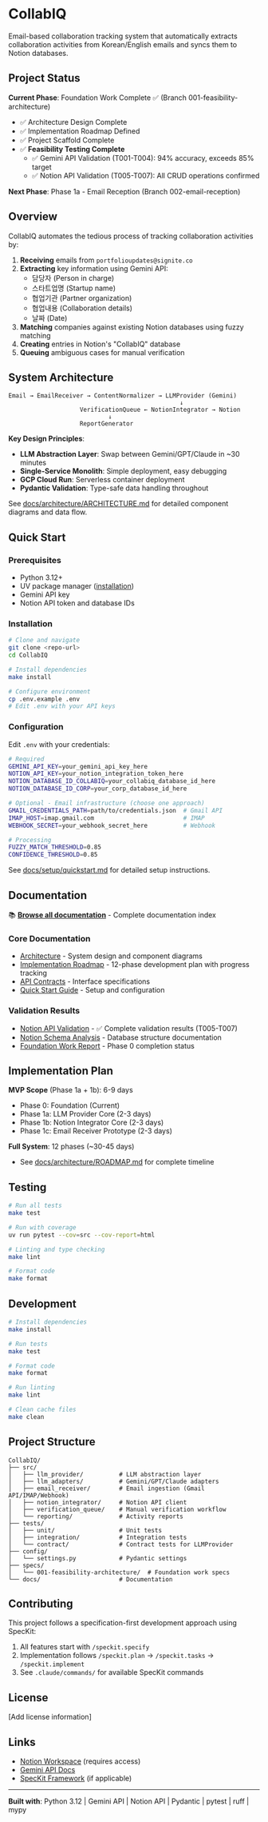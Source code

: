 # CollabIQ

Email-based collaboration tracking system that automatically extracts collaboration activities from Korean/English emails and syncs them to Notion databases.

## Project Status

**Current Phase**: Foundation Work Complete ✅ (Branch 001-feasibility-architecture)
- ✅ Architecture Design Complete
- ✅ Implementation Roadmap Defined
- ✅ Project Scaffold Complete
- ✅ **Feasibility Testing Complete**
  - ✅ Gemini API Validation (T001-T004): 94% accuracy, exceeds 85% target
  - ✅ Notion API Validation (T005-T007): All CRUD operations confirmed

**Next Phase**: Phase 1a - Email Reception (Branch 002-email-reception)

## Overview

CollabIQ automates the tedious process of tracking collaboration activities by:
1. **Receiving** emails from `portfolioupdates@signite.co`
2. **Extracting** key information using Gemini API:
   - 담당자 (Person in charge)
   - 스타트업명 (Startup name)
   - 협업기관 (Partner organization)
   - 협업내용 (Collaboration details)
   - 날짜 (Date)
3. **Matching** companies against existing Notion databases using fuzzy matching
4. **Creating** entries in Notion's "CollabIQ" database
5. **Queuing** ambiguous cases for manual verification

## System Architecture

```
Email → EmailReceiver → ContentNormalizer → LLMProvider (Gemini)
                                                ↓
                    VerificationQueue ← NotionIntegrator → Notion
                            ↓
                    ReportGenerator
```

**Key Design Principles**:
- **LLM Abstraction Layer**: Swap between Gemini/GPT/Claude in ~30 minutes
- **Single-Service Monolith**: Simple deployment, easy debugging
- **GCP Cloud Run**: Serverless container deployment
- **Pydantic Validation**: Type-safe data handling throughout

See [docs/architecture/ARCHITECTURE.md](docs/architecture/ARCHITECTURE.md) for detailed component diagrams and data flow.

## Quick Start

### Prerequisites
- Python 3.12+
- UV package manager ([installation](https://github.com/astral-sh/uv))
- Gemini API key
- Notion API token and database IDs

### Installation

```bash
# Clone and navigate
git clone <repo-url>
cd CollabIQ

# Install dependencies
make install

# Configure environment
cp .env.example .env
# Edit .env with your API keys
```

### Configuration

Edit `.env` with your credentials:

```bash
# Required
GEMINI_API_KEY=your_gemini_api_key_here
NOTION_API_KEY=your_notion_integration_token_here
NOTION_DATABASE_ID_COLLABIQ=your_collabiq_database_id_here
NOTION_DATABASE_ID_CORP=your_corp_database_id_here

# Optional - Email infrastructure (choose one approach)
GMAIL_CREDENTIALS_PATH=path/to/credentials.json  # Gmail API
IMAP_HOST=imap.gmail.com                         # IMAP
WEBHOOK_SECRET=your_webhook_secret_here          # Webhook

# Processing
FUZZY_MATCH_THRESHOLD=0.85
CONFIDENCE_THRESHOLD=0.85
```

See [docs/setup/quickstart.md](docs/setup/quickstart.md) for detailed setup instructions.

## Documentation

📚 **[Browse all documentation](docs/README.md)** - Complete documentation index

### Core Documentation
- [Architecture](docs/architecture/ARCHITECTURE.md) - System design and component diagrams
- [Implementation Roadmap](docs/architecture/ROADMAP.md) - 12-phase development plan with progress tracking
- [API Contracts](docs/architecture/API_CONTRACTS.md) - Interface specifications
- [Quick Start Guide](docs/setup/quickstart.md) - Setup and configuration

### Validation Results
- [Notion API Validation](docs/validation/NOTION_API_VALIDATION.md) - ✅ Complete validation results (T005-T007)
- [Notion Schema Analysis](docs/validation/NOTION_SCHEMA_ANALYSIS.md) - Database structure documentation
- [Foundation Work Report](specs/001-feasibility-architecture/FOUNDATION_WORK_REPORT.md) - Phase 0 completion status

## Implementation Plan

**MVP Scope** (Phase 1a + 1b): 6-9 days
- Phase 0: Foundation (Current)
- Phase 1a: LLM Provider Core (2-3 days)
- Phase 1b: Notion Integrator Core (2-3 days)
- Phase 1c: Email Receiver Prototype (2-3 days)

**Full System**: 12 phases (~30-45 days)
- See [docs/architecture/ROADMAP.md](docs/architecture/ROADMAP.md) for complete timeline

## Testing

```bash
# Run all tests
make test

# Run with coverage
uv run pytest --cov=src --cov-report=html

# Linting and type checking
make lint

# Format code
make format
```

## Development

```bash
# Install dependencies
make install

# Run tests
make test

# Format code
make format

# Run linting
make lint

# Clean cache files
make clean
```

## Project Structure

```
CollabIQ/
├── src/
│   ├── llm_provider/          # LLM abstraction layer
│   ├── llm_adapters/          # Gemini/GPT/Claude adapters
│   ├── email_receiver/        # Email ingestion (Gmail API/IMAP/Webhook)
│   ├── notion_integrator/     # Notion API client
│   ├── verification_queue/    # Manual verification workflow
│   └── reporting/             # Activity reports
├── tests/
│   ├── unit/                  # Unit tests
│   ├── integration/           # Integration tests
│   └── contract/              # Contract tests for LLMProvider
├── config/
│   └── settings.py            # Pydantic settings
├── specs/
│   └── 001-feasibility-architecture/  # Foundation work specs
└── docs/                      # Documentation

```

## Contributing

This project follows a specification-first development approach using SpecKit:

1. All features start with `/speckit.specify`
2. Implementation follows `/speckit.plan` → `/speckit.tasks` → `/speckit.implement`
3. See `.claude/commands/` for available SpecKit commands

## License

[Add license information]

## Links

- [Notion Workspace](https://www.notion.so/signite) (requires access)
- [Gemini API Docs](https://ai.google.dev/docs)
- [SpecKit Framework](https://github.com/joshmu/speckit) (if applicable)

---

**Built with**: Python 3.12 | Gemini API | Notion API | Pydantic | pytest | ruff | mypy
